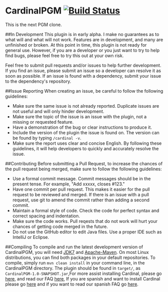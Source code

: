 CardinalPGM [![Build Status](https://travis-ci.org/twizmwazin/CardinalPGM.svg?branch=master)](https://travis-ci.org/twizmwazin/CardinalPGM)
===========

This is the next PGM clone.

##In Development
This plugin is in early alpha. I make no guarantees as to what will and what will not work. Features are in development, and many are unfinished or broken. At this point in time, this plugin is not ready for general use. However, if you are a developer or you just want to try to help find bugs, please feel free to try this out at your own risk.

Feel free to submit pull requests and/or issues to help further development. If you find an issue, please submit an issue so a developer can resolve it as soon as possible. If an issue is found with a dependency, submit your issue to the dependency's repository.

##Issue Reporting
When creating an issue, be careful to follow the following guidelines:
- Make sure the same issue is not already reported. Duplicate issues are not useful and will only hinder development.
- Make sure the topic of the issue is an issue with the plugin, not a missing or requested feature.
- Have a demonstration of the bug or clear instructions to produce it.
- Include the version of the plugin the issue is found on. The version can be found by typing `/cardinal -v`.
- Make sure the report uses clear and concise English.
By following these guidelines, it will help developers to quickly and accurately resolve the issue.

##Contributing
Before submitting a Pull Request, to increase the chances of the pull request being merged, make sure to follow the following guidelines:
- Use a formal commit message. Commit messages should be in the present tense. For example, "Add xxxxx, closes #123."
- Have one commit per pull request. This makes it easier for the pull request to be reviewed and merged. If there is an issue with a pull request, use git to amend the commit rather than adding a second commit.
- Maintain a formal style of code. Check the code for perfect syntax and correct spacing and indentation.
- Make sure the code works. Pull reqests that do not work will hurt your chances of getting code merged in the future.
- Do not use the GitHub editor to edit Java files. Use a proper IDE such as IntelliJ or Eclipse.

##Compiling
To compile and run the latest development version of CardinalPGM, you will need [JDK7](http://www.oracle.com/technetwork/java/javase/downloads/jdk7-downloads-1880260.html) and [Apache-Maven](http://maven.apache.org/). On most Linux distributions, you can find both packages in your default repositories. To compile, simply run `mvn clean install` in your command line, in the CardinalPGM directory. The plugin should be found in `target/`, as `CardinalPGM-1.0-SNAPSHOT.jar`,For more assist installing Cardinal, please go [here](https://github.com/twizmwazin/CardinalPGM/wiki/Installing-CardinalPGM), and read our FAQ [here](https://github.com/twizmwazin/CardinalPGM/wiki/FAQ-(English)), If you are spanish and want to install Cardinal please go [here](https://github.com/twizmwazin/CardinalPGM/wiki/Instalando-CardinalPGM) and if you want to read our spanish FAQ go [here](https://github.com/twizmwazin/CardinalPGM/wiki/FAQ-(Spanish)).
